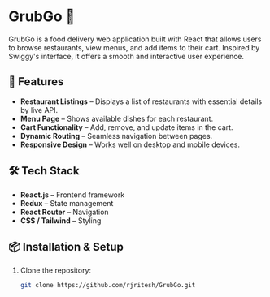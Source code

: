 # GrubGo 🍔

GrubGo is a food delivery web application built with React that allows users to browse restaurants, view menus, and add items to their cart. Inspired by Swiggy's interface, it offers a smooth and interactive user experience.

## 🚀 Features
- **Restaurant Listings** – Displays a list of restaurants with essential details by live API.
- **Menu Page** – Shows available dishes for each restaurant.
- **Cart Functionality** – Add, remove, and update items in the cart.
- **Dynamic Routing** – Seamless navigation between pages.
- **Responsive Design** – Works well on desktop and mobile devices.

## 🛠 Tech Stack
- **React.js** – Frontend framework
- **Redux** – State management
- **React Router** – Navigation
- **CSS / Tailwind** – Styling

## 📦 Installation & Setup
1. Clone the repository:
   ```bash
   git clone https://github.com/rjritesh/GrubGo.git
